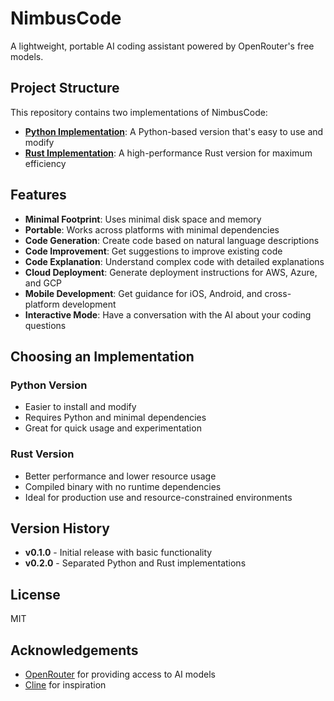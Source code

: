 # NimbusCode

A lightweight, portable AI coding assistant powered by OpenRouter's free models.

## Project Structure

This repository contains two implementations of NimbusCode:

- **[Python Implementation](./python/)**: A Python-based version that's easy to use and modify
- **[Rust Implementation](./rust/)**: A high-performance Rust version for maximum efficiency

## Features

- **Minimal Footprint**: Uses minimal disk space and memory
- **Portable**: Works across platforms with minimal dependencies
- **Code Generation**: Create code based on natural language descriptions
- **Code Improvement**: Get suggestions to improve existing code
- **Code Explanation**: Understand complex code with detailed explanations
- **Cloud Deployment**: Generate deployment instructions for AWS, Azure, and GCP
- **Mobile Development**: Get guidance for iOS, Android, and cross-platform development
- **Interactive Mode**: Have a conversation with the AI about your coding questions

## Choosing an Implementation

### Python Version

- Easier to install and modify
- Requires Python and minimal dependencies
- Great for quick usage and experimentation

### Rust Version

- Better performance and lower resource usage
- Compiled binary with no runtime dependencies
- Ideal for production use and resource-constrained environments

## Version History

- **v0.1.0** - Initial release with basic functionality
- **v0.2.0** - Separated Python and Rust implementations

## License

MIT

## Acknowledgements

- [OpenRouter](https://openrouter.ai/) for providing access to AI models
- [Cline](https://github.com/cline/cline) for inspiration
